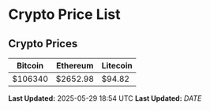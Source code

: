# Crypto Price List

## Crypto Prices
| Bitcoin | Ethereum | Litecoin |
| ------- | -------- | -------- |
| $106340 | $2652.98 | $94.82 |
**Last Updated:** 2025-05-29 18:54 UTC
**Last Updated:** $DATE$
